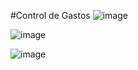#Control de Gastos
![image](https://github.com/Bayronvillanea/control-gastos/assets/30988860/9f7a1b43-584a-446d-afa7-eeccd6d26c62)

![image](https://github.com/Bayronvillanea/control-gastos/assets/30988860/c2e3d17f-1932-48db-b1c2-8289b2b840a0)


![image](https://github.com/Bayronvillanea/control-gastos/assets/30988860/bd87e13f-0984-442f-bb2a-8cbc8c7abb8f)
